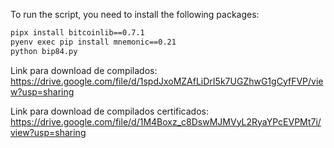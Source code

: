 To run the script, you need to install the following packages:
```bash
pipx install bitcoinlib==0.7.1
pyenv exec pip install mnemonic==0.21
python bip84.py
```
Link para download de compilados:
https://drive.google.com/file/d/1spdJxoMZAfLiDrI5k7UGZhwG1gCyfFVP/view?usp=sharing

Link para download de compilados certificados:
https://drive.google.com/file/d/1M4Boxz_c8DswMJMVyL2RyaYPcEVPMt7i/view?usp=sharing
